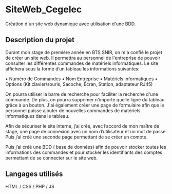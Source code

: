 # SiteWeb_Cegelec
Création d'un site web dynamique avec utilisation d'une BDD.

## Description du projet

Durant mon stage de première année en BTS SNIR, on m'a confié le projet de créer un site web. Il permettra au personnel de l'entreprise de pouvoir consulter les différentes commandes de matériels informatiques. Le site affichera sous la forme d’un tableau les informations suivantes:

• Numéro de Commandes
• Nom Entreprise
• Matériels informatiques
• Options (Kit clavier/souris, Sacoche, Écran, Station, adaptateur RJ45)

On pourra utiliser la barre de recherche pour faciliter la recherche d'une commande. De plus, on pourra supprimer n'importe quelle ligne du tableau grâce à un bouton.
J'ai également créer une page de formulaire afin que le personnel puisse ajouter de nouvelles commandes de matériels informatiques dans le tableau. 

Afin de sécuriser le site interne, j’ai créé, avec l’accord de mon maître de stage, une page de connexion avec un nom d’utilisateur et un mot de passe. Puis j’ai créé une seconde page permettant de se créer un compte.

Puis j’ai créé une BDD ( base de données) afin de pouvoir stocker toutes les informations des commandes et pour stocker les identifiants des comptes permettant
de se connecter sur le site web.

## Langages utilisés

HTML / CSS / PHP / JS
